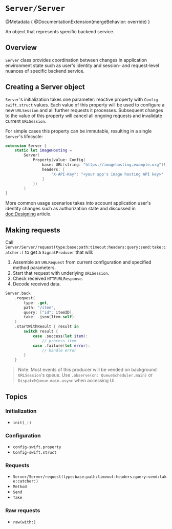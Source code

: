 # ``Server/Server``

@Metadata {
    @DocumentationExtension(mergeBehavior: override)
}

An object that represents specific backend service.

## Overview

`Server` class provides coordination between changes in application environment state such as user's identity and session- and request-level nuances of specific backend service.

## Creating a Server object

`Server`'s initialization takes one parameter: reactive property with ``Config-swift.struct`` values. Each value of this property will be used to configure a new `URLSession` and all further requests it processes. Subsequent changes to the value of this property will cancel all ongoing requests and invalidate current `URLSession`. 

For simple cases this property can be immutable, resulting in a single `Server`'s lifecycle:

```swift
extension Server {
    static let imageHosting =
        Server(
            Property(value: Config(
                base: URL(string: "https://imagehosting.example.org")!,
                headers: [
                    "X-API-Key": "<your app's image hosting API key>"
                ]
            ))
        )
}
```

More common usage scenarios takes into account application user's identity changes such as authorization state and discussed in <doc:Designing> article.

## Making requests

Call ``Server/Server/request(type:base:path:timeout:headers:query:send:take:catcher:)`` to get a `SignalProducer` that will:

1. Assemble an `URLRequest` from current configuration and specified method parameters.
2. Start that request with underlying `URLSession`.
3. Check received `HTTPURLResponse`.
4. Decode received data.

```swift
Server.back
    .request(
        type: .get,
        path: "/item",
        query: ["id": itemID],
        take: .json(Item.self)
    )
    .startWithResult { result in
        switch result {
            case .success(let item):
                // process item
            case .failure(let error):
                // handle error
        }
    }
```

> Note: Most events of this producer will be vended on background `URLSession`'s queue. Use `.observe(on: QueueScheduler.main)` or `DispatchQueue.main.async` when accessing UI.

## Topics

### Initialization

- ``init(_:)``

### Configuration

- ``config-swift.property``
- ``Config-swift.struct``

### Requests

- ``Server/Server/request(type:base:path:timeout:headers:query:send:take:catcher:)``
- ``Method``
- ``Send``
- ``Take``

### Raw requests

- ``raw(with:)``
